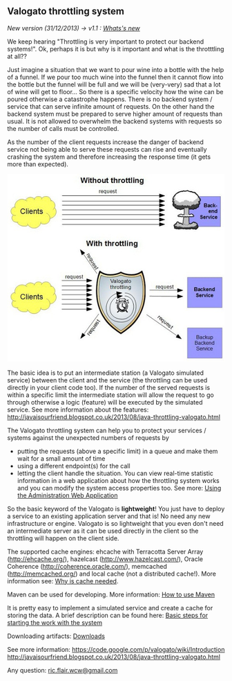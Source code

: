 ## Valogato throttling system ##

_New version (31/12/2013) -> v1.1 : [Whats's new](WhatsNew.md)_

We keep hearing "Throttling is very important to protect our backend systems!". Ok, perhaps it is but why is it important and what is the throtttling at all??

Just imagine a situation that we want to pour wine into a bottle with the help of a funnel. If we pour too much wine into the funnel then it cannot flow into the bottle but the funnel will be full and we will be (very-very) sad that a lot of wine will get to floor…
So there is a specific velocity how the wine can be poured otherwise a catastrophe happens. There is no backend system / service that can serve infinite amount of requests. On the other hand the backend system must be prepared to serve higher amount of requests than usual.
It is not allowed to overwhelm the backend systems with requests so the number of calls must be controlled.

As the number of the client requests increase the danger of backend service not being able to serve these requests can rise and eventually crashing the system and therefore increasing the response time (it gets more than expected).

![images/9-start.jpg](images/9-start.jpg)

The basic idea is to put an intermediate station (a Valogato simulated service) between the client and the service (the throttling can be used directly in your client code too). If the number of the served requests is within a specific limit the intermediate station will allow the request to go through otherwise a logic (feature) will be executed by the simulated service.
See more information about the features: http://javaisourfriend.blogspot.co.uk/2013/08/java-throttling-valogato.html

The Valogato throttling system can help you to protect your services / systems against the unexpected numbers of requests by
  * putting the requests (above a specific limit) in a queue and make them wait for a small amount of time
  * using a different endpoint(s) for the call
  * letting the client handle the situation.
You can view real-time statistic information in a web application about how the throttling system works and you can modify the system access properties too. See more: [Using the Administration Web Application](UsingWebApplication.md)

So the basic keyword of the Valogato is **lightweight**! You just have to deploy a service to an existing application server and that is! No need any new infrastructure or engine. Valogato is so lightweight that you even don't need an intermediate server as it can be used directly in the client so the throttling will happen on the client side.

The supported cache engines: ehcache with Terracotta Server Array (http://ehcache.org/), hazelcast (http://www.hazelcast.com/), Oracle Coherence (http://coherence.oracle.com/), memcached (http://memcached.org/) and local cache (not a distributed cache!).
More information see: [Why is cache needed](WhyCacheNeeded.md).

Maven can be used for developing. More information: [How to use Maven](HowToUseMaven.md)

It is pretty easy to implement a simulated service and create a cache for storing the data. A brief description can be found here: [Basic steps for starting the work with the system](Steps.md)

Downloading artifacts: [Downloads](Downloads.md)

See more information:
https://code.google.com/p/valogato/wiki/Introduction
http://javaisourfriend.blogspot.co.uk/2013/08/java-throttling-valogato.html

Any question: ric.flair.wcw@gmail.com